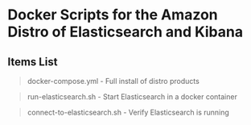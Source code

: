 # Docker Scripts for the Amazon Distro of Elasticsearch and Kibana

## Items List

> docker-compose.yml - Full install of distro products

> run-elasticsearch.sh - Start Elasticsearch in a docker container

> connect-to-elasticsearch.sh - Verify Elasticsearch is running
